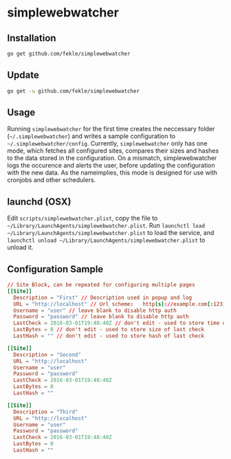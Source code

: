 # simplewebwatcher

## Installation
```bash
go get github.com/fekle/simplewebwatcher
```

## Update
```bash
go get -u github.com/fekle/simplewebwatcher
```

## Usage
Running `simplewebwatcher` for the first time creates the neccessary folder (`~/.simplewebwatcher`) and writes a sample configuration to `~/.simplewebwatcher/config`.
Currently, `simplewebwatcher` only has one mode, which fetches all configured sites, compares their sizes and hashes to the data stored in the configuration. On a mismatch, simplewebwatcher logs the occurence and alerts the user, before updating the configuration with the new data.
As the nameimplies, this mode is designed for use with cronjobs and other schedulers.

## launchd (OSX)
Edit `scripts/simplewebwatcher.plist`, copy the file to `~/Library/LaunchAgents/simplewebwatcher.plist`.
Run `launchctl load ~/Library/LaunchAgents/simplewebwatcher.plist` to load the service, and `launchctl unload ~/Library/LaunchAgents/simplewebwatcher.plist` to unload it.

## Configuration Sample

```toml
// Site Block, can be repeated for configuring multiple pages
[[Site]]
  Description = "First" // Description used in popup and log
  URL = "http://localhost" // Url scheme:   http[s]://example.com[:123]
  Username = "user" // leave blank to disable http auth
  Password = "password" // leave blank to disable http auth
  LastCheck = 2016-03-01T19:48:40Z // don't edit - used to store time of last check
  LastBytes = 0 // don't edit - used to store size of last check
  LastHash = "" // don't edit - used to store hash of last check

[[Site]]
  Description = "Second"
  URL = "http://localhost"
  Username = "user"
  Password = "password"
  LastCheck = 2016-03-01T19:48:40Z
  LastBytes = 0
  LastHash = ""

[[Site]]
  Description = "Third"
  URL = "http://localhost"
  Username = "user"
  Password = "password"
  LastCheck = 2016-03-01T19:48:40Z
  LastBytes = 0
  LastHash = ""

```
